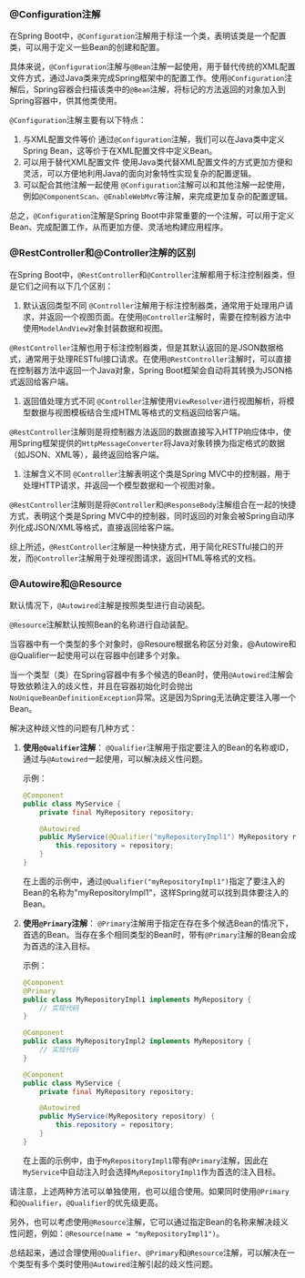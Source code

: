 ### @Configuration注解

在Spring Boot中，`@Configuration`注解用于标注一个类，表明该类是一个配置类，可以用于定义一些Bean的创建和配置。

具体来说，`@Configuration`注解与`@Bean`注解一起使用，用于替代传统的XML配置文件方式，通过Java类来完成Spring框架中的配置工作。使用`@Configuration`注解后，Spring容器会扫描该类中的`@Bean`注解，将标记的方法返回的对象加入到Spring容器中，供其他类使用。

`@Configuration`注解主要有以下特点：

1. 与XML配置文件等价 通过`@Configuration`注解，我们可以在Java类中定义Spring Bean，这等价于在XML配置文件中定义Bean。
2. 可以用于替代XML配置文件 使用Java类代替XML配置文件的方式更加方便和灵活，可以方便地利用Java的面向对象特性实现复杂的配置逻辑。
3. 可以配合其他注解一起使用 `@Configuration`注解可以和其他注解一起使用，例如`@ComponentScan`、`@EnableWebMvc`等注解，来完成更加复杂的配置逻辑。

总之，`@Configuration`注解是Spring Boot中非常重要的一个注解，可以用于定义Bean、完成配置工作，从而更加方便、灵活地构建应用程序。

### @RestController和@Controller注解的区别

在Spring Boot中，`@RestController`和`@Controller`注解都用于标注控制器类，但是它们之间有以下几个区别：

1. 默认返回类型不同 `@Controller`注解用于标注控制器类，通常用于处理用户请求，并返回一个视图页面。在使用`@Controller`注解时，需要在控制器方法中使用`ModelAndView`对象封装数据和视图。

`@RestController`注解也用于标注控制器类，但是其默认返回的是JSON数据格式，通常用于处理RESTful接口请求。在使用`@RestController`注解时，可以直接在控制器方法中返回一个Java对象，Spring Boot框架会自动将其转换为JSON格式返回给客户端。

1. 返回值处理方式不同 `@Controller`注解使用`ViewResolver`进行视图解析，将模型数据与视图模板结合生成HTML等格式的文档返回给客户端。

`@RestController`注解则是将控制器方法返回的数据直接写入HTTP响应体中，使用Spring框架提供的`HttpMessageConverter`将Java对象转换为指定格式的数据（如JSON、XML等），最终返回给客户端。

1. 注解含义不同 `@Controller`注解表明这个类是Spring MVC中的控制器，用于处理HTTP请求，并返回一个模型数据和一个视图对象。

`@RestController`注解则是将`@Controller`和`@ResponseBody`注解组合在一起的快捷方式，表明这个类是Spring MVC中的控制器，同时返回的对象会被Spring自动序列化成JSON/XML等格式，直接返回给客户端。

综上所述，`@RestController`注解是一种快捷方式，用于简化RESTful接口的开发，而`@Controller`注解用于处理视图请求，返回HTML等格式的文档。

### @Autowire和@Resource

默认情况下，`@Autowired`注解是按照类型进行自动装配。

`@Resource`注解默认按照Bean的名称进行自动装配。

当容器中有一个类型的多个对象时，@Resoure根据名称区分对象，@Autowire和@Qualifier一起使用可以在容器中创建多个对象。

当一个类型（类）在Spring容器中有多个候选的Bean时，使用`@Autowired`注解会导致依赖注入的歧义性，并且在容器初始化时会抛出`NoUniqueBeanDefinitionException`异常。这是因为Spring无法确定要注入哪一个Bean。

解决这种歧义性的问题有几种方式：

1. **使用`@Qualifier`注解**：
   `@Qualifier`注解用于指定要注入的Bean的名称或ID，通过与`@Autowired`一起使用，可以解决歧义性问题。

   示例：

   ```java
   @Component
   public class MyService {
       private final MyRepository repository;
   
       @Autowired
       public MyService(@Qualifier("myRepositoryImpl1") MyRepository repository) {
           this.repository = repository;
       }
   }
   ```

   在上面的示例中，通过`@Qualifier("myRepositoryImpl1")`指定了要注入的Bean的名称为"myRepositoryImpl1"，这样Spring就可以找到具体要注入的Bean。

2. **使用`@Primary`注解**：
   `@Primary`注解用于指定在存在多个候选Bean的情况下，首选的Bean。当存在多个相同类型的Bean时，带有`@Primary`注解的Bean会成为首选的注入目标。

   示例：

   ```java
   @Component
   @Primary
   public class MyRepositoryImpl1 implements MyRepository {
       // 实现代码
   }
   
   @Component
   public class MyRepositoryImpl2 implements MyRepository {
       // 实现代码
   }
   
   @Component
   public class MyService {
       private final MyRepository repository;
   
       @Autowired
       public MyService(MyRepository repository) {
           this.repository = repository;
       }
   }
   ```

   在上面的示例中，由于`MyRepositoryImpl1`带有`@Primary`注解，因此在`MyService`中自动注入时会选择`MyRepositoryImpl1`作为首选的注入目标。

请注意，上述两种方法可以单独使用，也可以组合使用。如果同时使用`@Primary`和`@Qualifier`，`@Qualifier`的优先级更高。

另外，也可以考虑使用`@Resource`注解，它可以通过指定Bean的名称来解决歧义性问题，例如：`@Resource(name = "myRepositoryImpl1")`。

总结起来，通过合理使用`@Qualifier`、`@Primary`和`@Resource`注解，可以解决在一个类型有多个类时使用`@Autowired`注解引起的歧义性问题。
